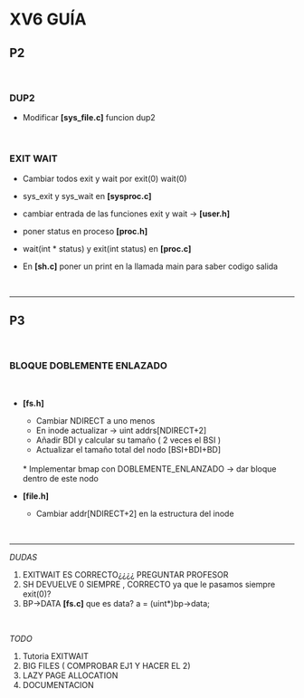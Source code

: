 <h1>XV6 GUÍA</h1>



<h2>P2</h2></br> 


<h3>DUP2</h3>

* Modificar **[sys_file.c]** funcion dup2

</br>

<h3>EXIT WAIT</h3>

* Cambiar todos exit y wait por exit(0) wait(0)

* sys_exit y sys_wait en **[sysproc.c]**

* cambiar entrada de las funciones exit y wait ->  **[user.h]**

* poner status en proceso **[proc.h]**

* wait(int * status) y exit(int status) en **[proc.c]** 

* En **[sh.c]** poner un print en la llamada main para saber codigo salida

</br>

---

<h2>P3</h2></br>


<h3>BLOQUE DOBLEMENTE ENLAZADO</h3><br>

* **[fs.h]** 
    * Cambiar NDIRECT a uno menos
    * En inode actualizar -> uint addrs[NDIRECT+2]
    * Añadir BDI y calcular su tamaño ( 2 veces el BSI )
    * Actualizar el tamaño total del nodo [BSI+BDI+BD]
    <br>
    * Implementar bmap con DOBLEMENTE_ENLANZADO -> dar bloque dentro de este nodo

* **[file.h]**
    * Cambiar addr[NDIRECT+2] en la estructura del inode

</br>

---

*DUDAS*

1. EXITWAIT ES CORRECTO¿¿¿¿ PREGUNTAR PROFESOR
2. SH DEVUELVE 0 SIEMPRE , CORRECTO ya que le pasamos siempre exit(0)?
3. BP->DATA **[fs.c]** que es data? a = (uint*)bp->data;

</br>

*TODO*

1. Tutoria EXITWAIT
2. BIG FILES ( COMPROBAR EJ1 Y HACER EL 2)
3. LAZY PAGE ALLOCATION
4. DOCUMENTACION